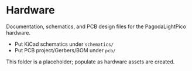 # Hardware

Documentation, schematics, and PCB design files for the PagodaLightPico hardware.

- Put KiCad schematics under `schematics/`
- Put PCB project/Gerbers/BOM under `pcb/`

This folder is a placeholder; populate as hardware assets are created.
